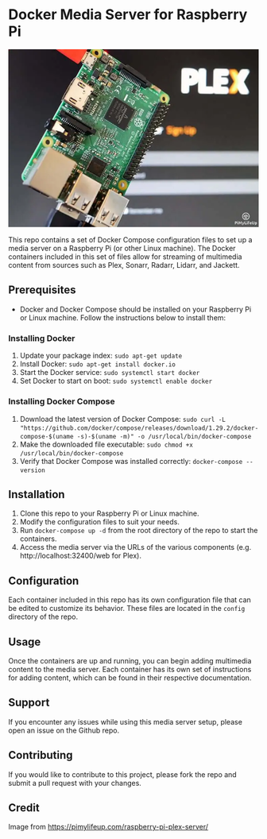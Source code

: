 # Docker Media Server for Raspberry Pi

![Raspberry Pi with media server](raspberry-pi-media-server.png)

This repo contains a set of Docker Compose configuration files to set up a media server on a Raspberry Pi (or other Linux machine). The Docker containers included in this set of files allow for streaming of multimedia content from sources such as Plex, Sonarr, Radarr, Lidarr, and Jackett.

## Prerequisites

- Docker and Docker Compose should be installed on your Raspberry Pi or Linux machine. Follow the instructions below to install them:

### Installing Docker

1. Update your package index: `sudo apt-get update`
2. Install Docker: `sudo apt-get install docker.io`
3. Start the Docker service: `sudo systemctl start docker`
4. Set Docker to start on boot: `sudo systemctl enable docker`

### Installing Docker Compose

1. Download the latest version of Docker Compose: `sudo curl -L "https://github.com/docker/compose/releases/download/1.29.2/docker-compose-$(uname -s)-$(uname -m)" -o /usr/local/bin/docker-compose`
2. Make the downloaded file executable: `sudo chmod +x /usr/local/bin/docker-compose`
3. Verify that Docker Compose was installed correctly: `docker-compose --version`

## Installation

1. Clone this repo to your Raspberry Pi or Linux machine.
2. Modify the configuration files to suit your needs.
3. Run `docker-compose up -d` from the root directory of the repo to start the containers.
4. Access the media server via the URLs of the various components (e.g. http://localhost:32400/web for Plex).

## Configuration

Each container included in this repo has its own configuration file that can be edited to customize its behavior. These files are located in the `config` directory of the repo.

## Usage

Once the containers are up and running, you can begin adding multimedia content to the media server. Each container has its own set of instructions for adding content, which can be found in their respective documentation.

## Support

If you encounter any issues while using this media server setup, please open an issue on the Github repo.

## Contributing

If you would like to contribute to this project, please fork the repo and submit a pull request with your changes.

## Credit

Image from https://pimylifeup.com/raspberry-pi-plex-server/
